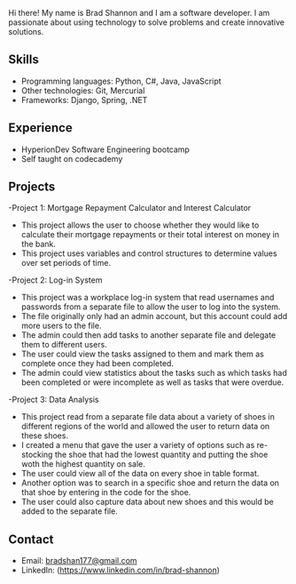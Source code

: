 Hi there! My name is Brad Shannon and I am a software developer. I am passionate about using technology to solve problems and create innovative solutions. 

## Skills

- Programming languages: Python, C#, Java, JavaScript
- Other technologies: Git, Mercurial
- Frameworks: Django, Spring, .NET

## Experience

- HyperionDev Software Engineering bootcamp
- Self taught on codecademy

## Projects

-Project 1: Mortgage Repayment Calculator and Interest Calculator
 - This project allows the user to choose whether they would like to calculate their mortgage repayments or their total interest on money in the bank.
 - This project uses variables and control structures to determine values over set periods of time.

-Project 2: Log-in System
 - This project was a workplace log-in system that read usernames and passwords from a separate file to allow the user to log into the system.
 - The file originally only had an admin account, but this account could add more users to the file.
 - The admin could then add tasks to another separate file and delegate them to different users.
 - The user could view the tasks assigned to them and mark them as complete once they had been completed.
 - The admin could view statistics about the tasks such as which tasks had been completed or were incomplete as well as tasks that were overdue.

-Project 3: Data Analysis
 - This project read from a separate file data about a variety of shoes in different regions of the world and allowed the user to return data on these shoes.
 - I created a menu that gave the user a variety of options such as re-stocking the shoe that had the lowest quantity and putting the shoe woth the highest quantity on    sale.
 - The user could view all of the data on every shoe in table format.
 - Another option was to search in a specific shoe and return the data on that shoe by entering in the code for the shoe.
 - The user could also capture data about new shoes and this would be added to the separate file.

## Contact

- Email: bradshan177@gmail.com
- LinkedIn: (https://www.linkedin.com/in/brad-shannon)
